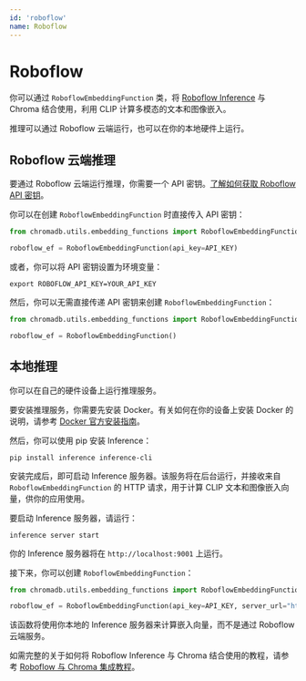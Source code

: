 ```yaml
---
id: 'roboflow'
name: Roboflow
---
```


# Roboflow

你可以通过 `RoboflowEmbeddingFunction` 类，将 [Roboflow Inference](https://inference.roboflow.com) 与 Chroma 结合使用，利用 CLIP 计算多模态的文本和图像嵌入。

推理可以通过 Roboflow 云端运行，也可以在你的本地硬件上运行。

## Roboflow 云端推理

要通过 Roboflow 云端运行推理，你需要一个 API 密钥。[了解如何获取 Roboflow API 密钥](https://docs.roboflow.com/api-reference/authentication#retrieve-an-api-key)。

你可以在创建 `RoboflowEmbeddingFunction` 时直接传入 API 密钥：

```python
from chromadb.utils.embedding_functions import RoboflowEmbeddingFunction

roboflow_ef = RoboflowEmbeddingFunction(api_key=API_KEY)
```

或者，你可以将 API 密钥设置为环境变量：

```terminal
export ROBOFLOW_API_KEY=YOUR_API_KEY
```

然后，你可以无需直接传递 API 密钥来创建 `RoboflowEmbeddingFunction`：

```python
from chromadb.utils.embedding_functions import RoboflowEmbeddingFunction

roboflow_ef = RoboflowEmbeddingFunction()
```

## 本地推理

你可以在自己的硬件设备上运行推理服务。

要安装推理服务，你需要先安装 Docker。有关如何在你的设备上安装 Docker 的说明，请参考 [Docker 官方安装指南](https://docs.docker.com/engine/install/)。

然后，你可以使用 pip 安装 Inference：

```terminal
pip install inference inference-cli
```

安装完成后，即可启动 Inference 服务器。该服务将在后台运行，并接收来自 `RoboflowEmbeddingFunction` 的 HTTP 请求，用于计算 CLIP 文本和图像嵌入向量，供你的应用使用。

要启动 Inference 服务器，请运行：

```terminal
inference server start
```

你的 Inference 服务器将在 `http://localhost:9001` 上运行。

接下来，你可以创建 `RoboflowEmbeddingFunction`：

```python
from chromadb.utils.embedding_functions import RoboflowEmbeddingFunction

roboflow_ef = RoboflowEmbeddingFunction(api_key=API_KEY, server_url="http://localhost:9001")
```

该函数将使用你本地的 Inference 服务器来计算嵌入向量，而不是通过 Roboflow 云端服务。

如需完整的关于如何将 Roboflow Inference 与 Chroma 结合使用的教程，请参考 [Roboflow 与 Chroma 集成教程](https://github.com/chroma-core/chroma/blob/main/examples/use_with/roboflow/embeddings.ipynb)。